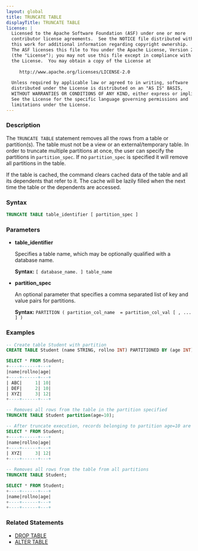 ```yaml
---
layout: global
title: TRUNCATE TABLE
displayTitle: TRUNCATE TABLE
license: |
  Licensed to the Apache Software Foundation (ASF) under one or more
  contributor license agreements.  See the NOTICE file distributed with
  this work for additional information regarding copyright ownership.
  The ASF licenses this file to You under the Apache License, Version 2.0
  (the "License"); you may not use this file except in compliance with
  the License.  You may obtain a copy of the License at
 
     http://www.apache.org/licenses/LICENSE-2.0
 
  Unless required by applicable law or agreed to in writing, software
  distributed under the License is distributed on an "AS IS" BASIS,
  WITHOUT WARRANTIES OR CONDITIONS OF ANY KIND, either express or implied.
  See the License for the specific language governing permissions and
  limitations under the License.
---
```


### Description

The `TRUNCATE TABLE` statement removes all the rows from a table or partition(s). The table must not be a view 
or an external/temporary table. In order to truncate multiple partitions at once, the user can specify the partitions 
in `partition_spec`. If no `partition_spec` is specified it will remove all partitions in the table.

If the table is cached, the command clears cached data of the table and all its dependents that refer to it. The cache will be lazily filled when the next time the table or the dependents are accessed.

### Syntax

```sql
TRUNCATE TABLE table_identifier [ partition_spec ]
```

### Parameters

* **table_identifier**

    Specifies a table name, which may be optionally qualified with a database name.

    **Syntax:** `[ database_name. ] table_name`

* **partition_spec**

    An optional parameter that specifies a comma separated list of key and value pairs
    for partitions.

    **Syntax:** `PARTITION ( partition_col_name  = partition_col_val [ , ... ] )`

### Examples

```sql
-- Create table Student with partition
CREATE TABLE Student (name STRING, rollno INT) PARTITIONED BY (age INT);

SELECT * FROM Student;
+----+------+---+
|name|rollno|age|
+----+------+---+
| ABC|     1| 10|
| DEF|     2| 10|
| XYZ|     3| 12|
+----+------+---+

-- Removes all rows from the table in the partition specified
TRUNCATE TABLE Student partition(age=10);

-- After truncate execution, records belonging to partition age=10 are removed
SELECT * FROM Student;
+----+------+---+
|name|rollno|age|
+----+------+---+
| XYZ|     3| 12|
+----+------+---+

-- Removes all rows from the table from all partitions
TRUNCATE TABLE Student;

SELECT * FROM Student;
+----+------+---+
|name|rollno|age|
+----+------+---+
+----+------+---+
```

### Related Statements

* [DROP TABLE](sql-ref-syntax-ddl-drop-table.html)
* [ALTER TABLE](sql-ref-syntax-ddl-alter-table.html)
